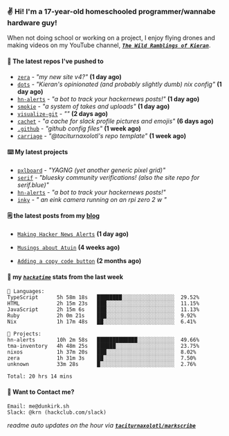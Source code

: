 ### ✌️ Hi! I'm a 17-year-old homeschooled programmer/wannabe hardware guy!

When not doing school or working on a project, I enjoy flying drones and making videos on my YouTube channel, [**_`The Wild Ramblings of Kieran`_**](https://youtube.com/@kieran.rambles).

#### 👷 The latest repos I've pushed to

- [`zera`](https://github.com/taciturnaxolotl/zera) - _"my new site v4?"_ **(1 day ago)**
- [`dots`](https://github.com/taciturnaxolotl/dots) - _"Kieran's opinionated (and probably slightly dumb) nix config"_ **(1 day ago)**
- [`hn-alerts`](https://github.com/taciturnaxolotl/hn-alerts) - _"a bot to track your hackernews posts!"_ **(1 day ago)**
- [`smokie`](https://github.com/taciturnaxolotl/smokie) - _"a system of takes and uploads"_ **(1 day ago)**
- [`visualize-git`](https://github.com/maxwofford/visualize-git) - _""_ **(2 days ago)**
- [`cachet`](https://github.com/taciturnaxolotl/cachet) - _"a cache for slack profile pictures and emojis"_ **(6 days ago)**
- [`.github`](https://github.com/taciturnaxolotl/.github) - _"github config files"_ **(1 week ago)**
- [`carriage`](https://github.com/taciturnaxolotl/carriage) - _"@taciturnaxolotl's repo template"_ **(1 week ago)**

#### ⌨️ My latest projects

- [`pxlboard`](https://github.com/taciturnaxolotl/pxlboard) - _"YAGNG (yet another generic pixel grid)"_
- [`serif`](https://github.com/taciturnaxolotl/serif) - _"bluesky community verifications! (also the site repo for serif.blue)"_
- [`hn-alerts`](https://github.com/taciturnaxolotl/hn-alerts) - _"a bot to track your hackernews posts!"_
- [`inky`](https://github.com/taciturnaxolotl/inky) - _" an eink camera running on an rpi zero 2 w "_

#### 🗒️ the latest posts from my [blog](https://dunkirk.sh)

- [`Making Hacker News Alerts`](https://dunkirk.sh/blog/hn-alerts/) **(1 day ago)**

- [`Musings about Atuin`](https://dunkirk.sh/blog/atuin/) **(4 weeks ago)**

- [`Adding a copy code button`](https://dunkirk.sh/blog/adding-a-copy-button/) **(2 months ago)**



#### 📡 my [_`hackatime`_](https://waka.hackclub.com) stats from the last week

```text
💾 Languages:
TypeScript      5h 58m 18s   ████████░░░░░░░░░░░░░░░░░  29.52%
HTML            2h 15m 23s   ███░░░░░░░░░░░░░░░░░░░░░░  11.15%
JavaScript      2h 15m 6s    ███░░░░░░░░░░░░░░░░░░░░░░  11.13%
Ruby            2h 0m 21s    ███░░░░░░░░░░░░░░░░░░░░░░  9.92%
Nix             1h 17m 48s   ██░░░░░░░░░░░░░░░░░░░░░░░  6.41%

💼 Projects:
hn-alerts       10h 2m 58s   █████████████░░░░░░░░░░░░  49.66%
tma-inventory   4h 48m 25s   ██████░░░░░░░░░░░░░░░░░░░  23.75%
nixos           1h 37m 20s   ███░░░░░░░░░░░░░░░░░░░░░░  8.02%
zera            1h 31m 3s    ██░░░░░░░░░░░░░░░░░░░░░░░  7.50%
unknown         33m 28s      █░░░░░░░░░░░░░░░░░░░░░░░░  2.76%

Total: 20 hrs 14 mins
```

#### 📮 Want to Contact me?

```text
Email: me@dunkirk.sh
Slack: @krn (hackclub.com/slack)
```

_readme auto updates on the hour via [**`taciturnaxolotl/markscribe`**](https://github.com/taciturnaxolotl/markscribe)_
